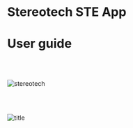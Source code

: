 # Stereotech STE App

# User guide

<br/><br/>

![stereotech](/docs/stereotech.jpg)

<br/><br/>

![title](/docs/steapp/main.jpg)